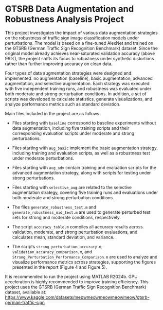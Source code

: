 # GTSRB Data Augmentation and Robustness Analysis Project

This project investigates the impact of various data augmentation strategies on the robustness of traffic sign image classification models under perturbations. The model is based on a fine-tuned AlexNet and trained on the GTSRB (German Traffic Sign Recognition Benchmark) dataset. Since the original model already achieves near-saturated validation accuracy (above 99%), the project shifts its focus to robustness under synthetic distortions rather than further improving accuracy on clean data.

Four types of data augmentation strategies were designed and implemented: no augmentation (baseline), basic augmentation, advanced augmentation, and selective augmentation. Each strategy was executed with five independent training runs, and robustness was evaluated under both moderate and strong perturbation conditions. In addition, a set of scripts was developed to calculate statistics, generate visualizations, and analyze performance metrics such as standard deviation.

Main files included in the project are as follows:

- Files starting with `baseline` correspond to baseline experiments without data augmentation, including five training scripts and their corresponding evaluation scripts under moderate and strong perturbations.

- Files starting with `aug_basic` implement the basic augmentation strategy, including training and evaluation scripts, as well as a robustness test under moderate perturbations.

- Files starting with `aug_adv` contain training and evaluation scripts for the advanced augmentation strategy, along with scripts for testing under strong perturbations.

- Files starting with `selective_aug` are related to the selective augmentation strategy, covering five training runs and evaluations under both moderate and strong perturbation conditions.

- The files `generate_robustness_test.m` and `generate_robustness_mid_test.m` are used to generate perturbed test sets for strong and moderate conditions, respectively.

- The script `accuracy_table.m` compiles all accuracy results across validation, moderate, and strong perturbation evaluations, and calculates mean, standard deviation, and variance.

- The scripts `strong_perturbation_accuracy.m`, `validation_accuracy_comparison.m`, and `Strong_Perturbation_Performance_Comparison.m` are used to analyze and visualize performance metrics across strategies, supporting the figures presented in the report (Figure 4 and Figure 5).

It is recommended to run the project using MATLAB R2024b. GPU acceleration is highly recommended to improve training efficiency. This project uses the GTSRB (German Traffic Sign Recognition Benchmark) dataset, available at:
https://www.kaggle.com/datasets/meowmeowmeowmeowmeow/gtsrb-german-traffic-sign
